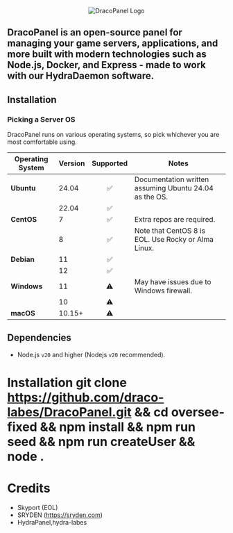 <p align="center">
    <img src="[https://raw.githubusercontent.com/HydraLabs-beta/sedar/main/hydrapanel2.png](https://cdn.discordapp.com/attachments/1254820693393145858/1347136049733701663/DracoPanel_logo.png?ex=67cab9b6&is=67c96836&hm=5265a5d451394c4c2ea88cdada43f0f4b37bd1cd33470bc0dc6c641771bd4d6b&)" alt="DracoPanel Logo">
</p>
<h2> DracoPanel is an open-source panel for managing your game servers, applications, and more built with modern technologies such as Node.js, Docker, and Express - made to work with our HydraDaemon software.</h2>

## Installation
### Picking a Server OS

DracoPanel runs on various operating systems, so pick whichever you are most comfortable using.

| Operating System | Version |     Supported      | Notes                                                       |
|------------------|---------|:------------------:|-------------------------------------------------------------|
| **Ubuntu**       | 24.04   | ✅ | Documentation written assuming Ubuntu 24.04 as the OS. |
|                  | 22.04   | ✅ |                                                             |
| **CentOS**       | 7       | ✅ | Extra repos are required.                                   |
|                  | 8       | ✅ | Note that CentOS 8 is EOL. Use Rocky or Alma Linux.         |
| **Debian**       | 11      | ✅ |                                                             |
|                  | 12      | ✅ |                                                             |
| **Windows**      | 11      | ⚠️ | May have issues due to Windows firewall.                   |
|                  | 10      | ⚠️ |                                                             |
| **macOS**        | 10.15+  | ⚠️ |                                                             |

## Dependencies

* Node.js `v20` and higher (Nodejs `v20` recommended).

# Installation git clone https://github.com/draco-labes/DracoPanel.git && cd oversee-fixed && npm install && npm run seed && npm run createUser && node .
# Credits
- Skyport (EOL)
- SRYDEN (https://sryden.com)
- HydraPanel,hydra-labes
